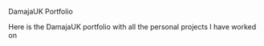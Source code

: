 <html>
<body>
<p>DamajaUK Portfolio</p>
  <p>Here is the DamajaUK portfolio with all the personal projects I have worked on</p>
</body>
</html>
